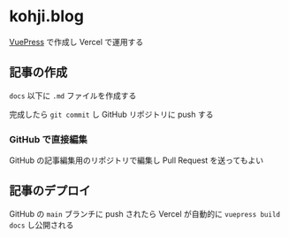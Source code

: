 # kohji.blog

[VuePress](https://v2.vuepress.vuejs.org/) で作成し Vercel で運用する

## 記事の作成

`docs` 以下に `.md` ファイルを作成する

完成したら `git commit` し GitHub リポジトリに push する

### GitHub で直接編集

GitHub の記事編集用のリポジトリで編集し Pull Request を送ってもよい

## 記事のデプロイ

GitHub の `main` ブランチに push されたら Vercel が自動的に `vuepress build docs` し公開される
